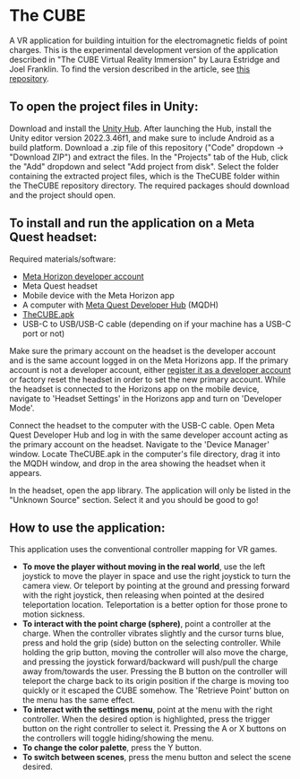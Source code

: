 # The CUBE
A VR application for building intuition for the electromagnetic fields of point charges. This is the experimental development version of the application described in "The CUBE Virtual Reality Immersion" by Laura Estridge and Joel Franklin. To find the version described in the article, see [this repository](https://github.com/ReedPhysicsVR/TheCUBE).

## To open the project files in Unity:
Download and install the [Unity Hub](https://unity.com/download). After launching the Hub, install the Unity editor version 2022.3.46f1, and make sure to include Android as a build platform. Download a .zip file of this repository ("Code" dropdown → "Download ZIP") and extract the files. In the "Projects" tab of the Hub, click the "Add" dropdown and select "Add project from disk". Select the folder containing the extracted project files, which is the TheCUBE folder within the TheCUBE repository directory. The required packages should download and the project should open. 

## To install and run the application on a Meta Quest headset:
Required materials/software:
- [Meta Horizon developer account](https://developers.meta.com/horizon/sign-up/)
- Meta Quest headset
- Mobile device with the Meta Horizon app
- A computer with [Meta Quest Developer Hub](https://developers.meta.com/horizon/downloads/package/oculus-developer-hub-win/) (MQDH)
- [TheCUBE.apk](TheCUBE.apk)
- USB-C to USB/USB-C cable (depending on if your machine has a USB-C port or not)

Make sure the primary account on the headset is the developer account and is the same account logged in on the Meta Horizons app. If the primary account is not a developer account, either [register it as a developer account](https://developers.meta.com/horizon/sign-up/) or factory reset the headset in order to set the new primary account. While the headset is connected to the Horizons app on the mobile device, navigate to 'Headset Settings' in the Horizons app and turn on 'Developer Mode'.

Connect the headset to the computer with the USB-C cable. Open Meta Quest Developer Hub and log in with the same developer account acting as the primary account on the headset. Navigate to the 'Device Manager' window. Locate TheCUBE.apk in the computer's file directory, drag it into the MQDH window, and drop in the area showing the headset when it appears. 

In the headset, open the app library. The application will only be listed in the "Unknown Source" section. Select it and you should be good to go!

## How to use the application:
This application uses the conventional controller mapping for VR games.
- **To move the player without moving in the real world**, use the left joystick to move the player in space and use the right joystick to turn the camera view. Or teleport by pointing at the ground and pressing forward with the right joystick, then releasing when pointed at the desired teleportation location. Teleportation is a better option for those prone to motion sickness.
- **To interact with the point charge (sphere)**, point a controller at the charge. When the controller vibrates slightly and the cursor turns blue, press and hold the grip (side) button on the selecting controller. While holding the grip button, moving the controller will also move the charge, and pressing the joystick forward/backward will push/pull the charge away from/towards the user. Pressing the B button on the controller will teleport the charge back to its origin position if the charge is moving too quickly or it escaped the CUBE somehow. The 'Retrieve Point' button on the menu has the same effect.
- **To interact with the settings menu**, point at the menu with the right controller. When the desired option is highlighted, press the trigger button on the right controller to select it. Pressing the A or X buttons on the controllers will toggle hiding/showing the menu.
- **To change the color palette**, press the Y button.
- **To switch between scenes**, press the menu button and select the scene desired.
